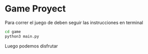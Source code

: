# Game Proyect

Para correr el juego de deben seguir las instrucciones
en terminal

```sh
cd game
python3 main.py
```

Luego podemos disfrutar